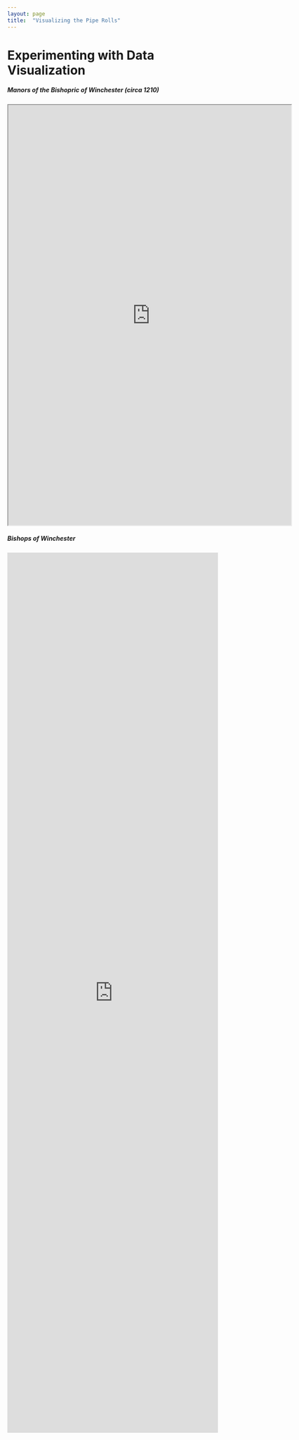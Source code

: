 ```yaml
---
layout: page
title:  "Visualizing the Pipe Rolls"
---
```


# Experimenting with Data Visualization


##### Manors of the Bishopric of Winchester (circa 1210)
<iframe src="https://public.tableau.com/views/WinchesterRolls/Sheet1?showVizHome=no&:embed=true" width="645" height="955"></iframe>


##### Bishops of Winchester
<iframe style="width: 50vw; height: 50vh; border: none;" src="https://w.wiki/36fX" referrerpolicy="origin" ></iframe>